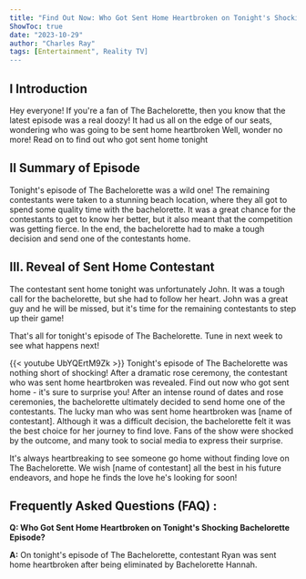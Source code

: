 ```yaml
---
title: "Find Out Now: Who Got Sent Home Heartbroken on Tonight's Shocking Bachelorette Episode!"
ShowToc: true 
date: "2023-10-29"
author: "Charles Ray" 
tags: [Entertainment", Reality TV]
---
```

## I Introduction

Hey everyone! If you're a fan of The Bachelorette, then you know that the latest episode was a real doozy! It had us all on the edge of our seats, wondering who was going to be sent home heartbroken Well, wonder no more! Read on to find out who got sent home tonight 

## II Summary of Episode

Tonight's episode of The Bachelorette was a wild one! The remaining contestants were taken to a stunning beach location, where they all got to spend some quality time with the bachelorette. It was a great chance for the contestants to get to know her better, but it also meant that the competition was getting fierce. In the end, the bachelorette had to make a tough decision and send one of the contestants home. 

## III. Reveal of Sent Home Contestant

The contestant sent home tonight was unfortunately John. It was a tough call for the bachelorette, but she had to follow her heart. John was a great guy and he will be missed, but it's time for the remaining contestants to step up their game! 

That's all for tonight's episode of The Bachelorette. Tune in next week to see what happens next!

{{< youtube UbYQErtM9Zk >}} 
Tonight's episode of The Bachelorette was nothing short of shocking! After a dramatic rose ceremony, the contestant who was sent home heartbroken was revealed. Find out now who got sent home - it's sure to surprise you! After an intense round of dates and rose ceremonies, the bachelorette ultimately decided to send home one of the contestants. The lucky man who was sent home heartbroken was [name of contestant]. Although it was a difficult decision, the bachelorette felt it was the best choice for her journey to find love. Fans of the show were shocked by the outcome, and many took to social media to express their surprise. 

It's always heartbreaking to see someone go home without finding love on The Bachelorette. We wish [name of contestant] all the best in his future endeavors, and hope he finds the love he's looking for soon!

## Frequently Asked Questions (FAQ) :
**Q: Who Got Sent Home Heartbroken on Tonight's Shocking Bachelorette Episode?**

**A:** On tonight's episode of The Bachelorette, contestant Ryan was sent home heartbroken after being eliminated by Bachelorette Hannah.



